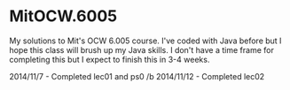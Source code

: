 MitOCW.6005
===========

My solutions to Mit's OCW 6.005 course. I've coded with Java before but I hope this class
will brush up my Java skills. I don't have a time frame for completing this but I expect to finish
this in 3-4 weeks.

2014/11/7 - Completed lec01 and ps0 /b
2014/11/12 - Completed lec02
